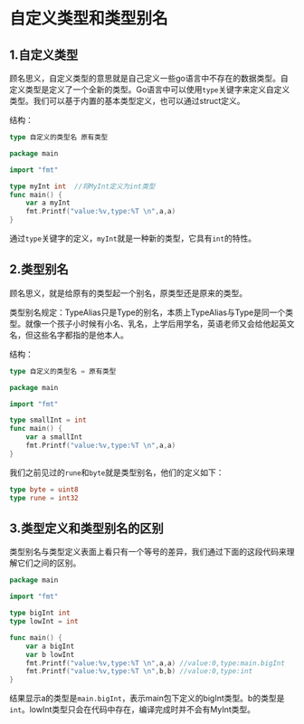# 自定义类型和类型别名

## 1.自定义类型

顾名思义，自定义类型的意思就是自己定义一些go语言中不存在的数据类型。自定义类型是定义了一个全新的类型。Go语言中可以使用`type`关键字来定义自定义类型。我们可以基于内置的基本类型定义，也可以通过struct定义。

结构：

```GO
type 自定义的类型名 原有类型
```

```go
package main

import "fmt"

type myInt int  //将MyInt定义为int类型
func main() {
	var a myInt
	fmt.Printf("value:%v,type:%T \n",a,a)
}
```

通过`type`关键字的定义，`myInt`就是一种新的类型，它具有`int`的特性。



## 2.类型别名

顾名思义，就是给原有的类型起一个别名，原类型还是原来的类型。

类型别名规定：TypeAlias只是Type的别名，本质上TypeAlias与Type是同一个类型。就像一个孩子小时候有小名、乳名，上学后用学名，英语老师又会给他起英文名，但这些名字都指的是他本人。

结构：

```go
type 自定义的类型名 = 原有类型
```

```go
package main

import "fmt"

type smallInt = int
func main() {
	var a smallInt
	fmt.Printf("value:%v,type:%T \n",a,a)
}
```

我们之前见过的`rune`和`byte`就是类型别名，他们的定义如下：

```go
type byte = uint8
type rune = int32
```



## 3.类型定义和类型别名的区别

类型别名与类型定义表面上看只有一个等号的差异，我们通过下面的这段代码来理解它们之间的区别。

```go
package main

import "fmt"

type bigInt int
type lowInt = int 

func main() {
	var a bigInt
	var b lowInt
	fmt.Printf("value:%v,type:%T \n",a,a) //value:0,type:main.bigInt
	fmt.Printf("value:%v,type:%T \n",b,b) //value:0,type:int 
}
```

结果显示a的类型是`main.bigInt`，表示main包下定义的bigInt类型。b的类型是`int`。lowInt类型只会在代码中存在，编译完成时并不会有MyInt类型。

